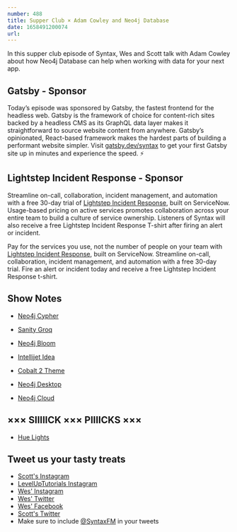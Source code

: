 ```yaml
---
number: 488
title: Supper Club × Adam Cowley and Neo4j Database
date: 1658491200074
url: 
---
```


In this supper club episode of Syntax, Wes and Scott talk with Adam Cowley about how Neo4j Database can help when working with data for your next app.

## Gatsby - Sponsor

Today’s episode was sponsored by Gatsby, the fastest frontend for the headless web. Gatsby is the framework of choice for content-rich sites backed by a headless CMS as its GraphQL data layer makes it straightforward to source website content from anywhere. Gatsby’s opinionated, React-based framework makes the hardest parts of building a performant website simpler. Visit [gatsby.dev/syntax](http://gatsby.dev/syntaxfm) to get your first Gatsby site up in minutes and experience the speed. ⚡️

## Lightstep Incident Response - Sponsor

Streamline on-call, collaboration, incident management, and automation with a free 30-day trial of [Lightstep Incident Response](http://lightstep.com/syntax), built on ServiceNow. Usage-based pricing on active services promotes collaboration across your entire team to build a culture of service ownership. Listeners of Syntax will also receive a free Lightstep Incident Response T-shirt after firing an alert or incident.

Pay for the services you use, not the number of people on your team with [Lightstep Incident Response](http://lightstep.com/syntax), built on ServiceNow. Streamline on-call, collaboration, incident management, and automation with a free 30-day trial. Fire an alert or incident today and receive a free Lightstep Incident Response t-shirt.

## Show Notes

* [Neo4j Cypher](https://neo4j.com/developer/cypher/)
* [Sanity Groq](https://www.sanity.io/docs/overview-groq)

* [Neo4j Bloom](https://neo4j.com/product/bloom/)
* [Intellijet Idea](https://www.jetbrains.com/idea/)
* [Cobalt 2 Theme](https://marketplace.visualstudio.com/items?itemName=wesbos.theme-cobalt2)

* [Neo4j Desktop](https://neo4j.com/download/)
* [Neo4j Cloud](https://neo4j.com/cloud/)

## ××× SIIIIICK ××× PIIIICKS ×××

* [Hue Lights](https://www.philips-hue.com/)

## Tweet us your tasty treats

* [Scott's Instagram](https://www.instagram.com/stolinski/)
* [LevelUpTutorials Instagram](https://www.instagram.com/LevelUpTutorials/)
* [Wes' Instagram](https://www.instagram.com/wesbos/)
* [Wes' Twitter](https://twitter.com/wesbos)
* [Wes' Facebook](https://www.facebook.com/wesbos.developer)
* [Scott's Twitter](https://twitter.com/stolinski)
* Make sure to include [@SyntaxFM](https://twitter.com/SyntaxFM) in your tweets
